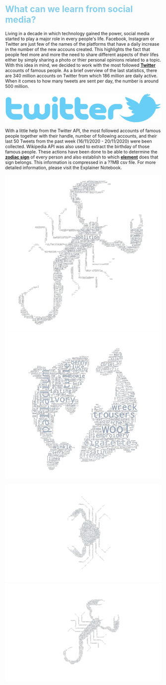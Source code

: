 # **<span style="color:#87CEEB">What can we learn from social media?</span>**
  
Living in a decade in which technology gained the power, social media started to play a major role in every people's life. Facebook, Instagram or Twitter are just few of the names of the platforms that have a daily increase in the number of the new accouns created. This highlights the fact that people feel more and more the need to share different aspects of their lifes either by simply sharing a photo or thier personal opinions related to a topic. With this idea in mind, we decided to work with the most followed **[Twitter](https://twitter.com)** accounts of famous people. As a brief overview of the last statistics, there are 340 million accounts on Twitter from which 186 million are daily active. When it comes to how many tweets are sent per day, the number is around 500 million.  

![TwitterLogo](TwitterLogo.png)

With a little help from the Twitter API, the most followed accounts of famous people together with their handle, number of following accounts, and their last 50 Tweets from the past week (16/11/2020 - 20/11/2020) were been collected. Wikipedia API was also used to extract the birthday of those famous people. These actions have been done to be able to determine the **[zodiac sign](https://askastrology.com/zodiac-signs/)** of every person and also establish to which **[element](https://astrostyle.com/learn-astrology/the-elements-fire-earth-air-and-water-signs/)** does that sign belongs. This information is compressed in a ??MB csv file. For more detailed information, please visit the Explainer Notebook. 

 
![Scorpio_wordcloud](Scorpio_wordcloud.png) ![Pisces_wordcloud](Pisces_wordcloud.png)


 <img src="https://raw.githubusercontent.com/simoneengelbr/twitter_zodiac/main/images/Cancer_wordcloud.png?token=AK2UC2IIUXD5LFELZ6D575C7ZYZ6G" width="650"><img src="https://raw.githubusercontent.com/simoneengelbr/twitter_zodiac/main/images/Scorpio_wordcloud.png?token=AK2UC2NSCMMC4JYSJMCGLES7ZY2DW" width="650">
